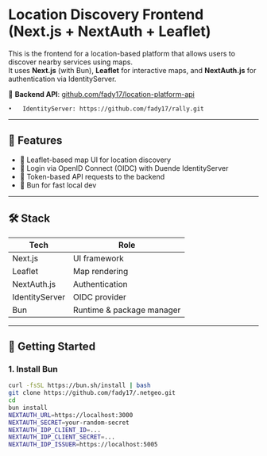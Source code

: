 # Location Discovery Frontend (Next.js + NextAuth + Leaflet)

This is the frontend for a location-based platform that allows users to discover nearby services using maps.  
It uses **Next.js** (with Bun), **Leaflet** for interactive maps, and **NextAuth.js** for authentication via IdentityServer.

🔗 **Backend API**: [github.com/fady17/location-platform-api]( https://github.com/fady17/.netgeo.git )
	
	•	IdentityServer: https://github.com/fady17/rally.git

---

## 🧭 Features

- 📍 Leaflet-based map UI for location discovery
- 🔐 Login via OpenID Connect (OIDC) with Duende IdentityServer
- 🔑 Token-based API requests to the backend
- 🍞 Bun for fast local dev

---

## 🛠 Stack

| Tech           | Role                            |
|----------------|----------------------------------|
| Next.js        | UI framework                     |
| Leaflet        | Map rendering                    |
| NextAuth.js    | Authentication                   |
| IdentityServer | OIDC provider                    |
| Bun            | Runtime & package manager        |

---

## 🚀 Getting Started

### 1. Install Bun

```bash
curl -fsSL https://bun.sh/install | bash
git clone https://github.com/fady17/.netgeo.git
cd 
bun install
NEXTAUTH_URL=https://localhost:3000
NEXTAUTH_SECRET=your-random-secret
NEXTAUTH_IDP_CLIENT_ID=...
NEXTAUTH_IDP_CLIENT_SECRET=...
NEXTAUTH_IDP_ISSUER=https://localhost:5005